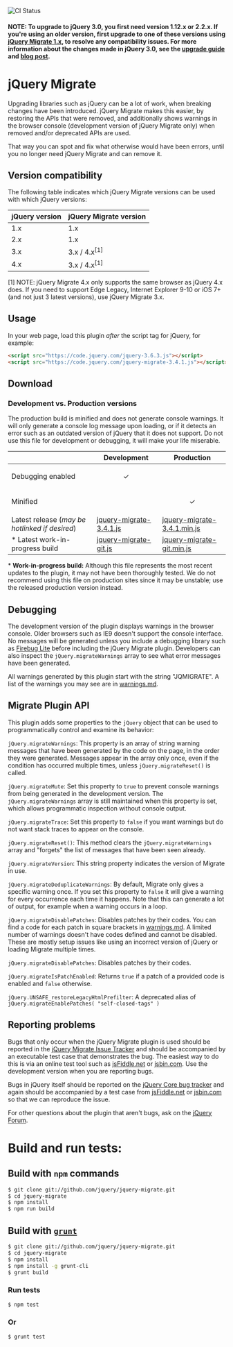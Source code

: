 ![CI Status](https://github.com/jquery/jquery-migrate/actions/workflows/node.js.yml/badge.svg?branch=main)

#### NOTE: To upgrade to jQuery 3.0, you first need version 1.12.x or 2.2.x. If you're using an older version, first upgrade to one of these versions using [jQuery Migrate 1.x](https://github.com/jquery/jquery-migrate/tree/1.x-stable#readme), to resolve any compatibility issues. For more information about the changes made in jQuery 3.0, see the [upgrade guide](https://jquery.com/upgrade-guide/3.0/) and [blog post](https://blog.jquery.com/2016/06/09/jquery-3-0-final-released/).

# jQuery Migrate
Upgrading libraries such as jQuery can be a lot of work, when breaking changes have been introduced. jQuery Migrate makes this easier, by restoring the APIs that were removed, and additionally shows warnings in the browser console (development version of jQuery Migrate only) when removed and/or deprecated APIs are used.

That way you can spot and fix what otherwise would have been errors, until you no longer need jQuery Migrate and can remove it.

## Version compatibility

The following table indicates which jQuery Migrate versions can be used with which jQuery versions:

| jQuery version | jQuery Migrate version  |
|----------------|-------------------------|
| 1.x            | 1.x                     |
| 2.x            | 1.x                     |
| 3.x            | 3.x / 4.x<sup>[1]</sup> |
| 4.x            | 3.x / 4.x<sup>[1]</sup> |

[1] NOTE: jQuery Migrate 4.x only supports the same browser as jQuery 4.x does. If you need to support Edge Legacy, Internet Explorer 9-10 or iOS 7+ (and not just 3 latest versions), use jQuery Migrate 3.x.

## Usage

In your web page, load this plugin *after* the script tag for jQuery, for example:

```html
<script src="https://code.jquery.com/jquery-3.6.3.js"></script>
<script src="https://code.jquery.com/jquery-migrate-3.4.1.js"></script>
```

## Download

### Development vs. Production versions

The production build is minified and does not generate console warnings. It will only generate a console log message upon loading, or if it detects an error such as an outdated version of jQuery that it does not support. Do not use this file for development or debugging, it will make your life miserable.

|  | Development | Production |
|--|-------------|------------|
| Debugging enabled | <p align="center">✓</p> |  |
| Minified |  | <p align="center">✓</p> |
| Latest release (*may be hotlinked if desired*) | [jquery-migrate-3.4.1.js](https://code.jquery.com/jquery-migrate-3.4.1.js) | [jquery-migrate-3.4.1.min.js](https://code.jquery.com/jquery-migrate-3.4.1.min.js) |
| \* Latest work-in-progress build | [jquery-migrate-git.js](https://releases.jquery.com/git/jquery-migrate-git.js) | [jquery-migrate-git.min.js](https://releases.jquery.com/git/jquery-migrate-git.min.js) |


\* **Work-in-progress build:** Although this file represents the most recent updates to the plugin, it may not have been thoroughly tested. We do not recommend using this file on production sites since it may be unstable; use the released production version instead.


## Debugging

The development version of the plugin displays warnings in the browser console. Older browsers such as IE9 doesn't support the console interface. No messages will be generated unless you include a debugging library such as [Firebug Lite](https://getfirebug.com/firebuglite) before including the jQuery Migrate plugin. Developers can also inspect the `jQuery.migrateWarnings` array to see what error messages have been generated.

All warnings generated by this plugin start with the string "JQMIGRATE". A list of the warnings you may see are in [warnings.md](https://github.com/jquery/jquery-migrate/blob/main/warnings.md).


## Migrate Plugin API

This plugin adds some properties to the `jQuery` object that can be used to programmatically control and examine its behavior:

`jQuery.migrateWarnings`: This property is an array of string warning messages that have been generated by the code on the page, in the order they were generated. Messages appear in the array only once, even if the condition has occurred multiple times, unless `jQuery.migrateReset()` is called.

`jQuery.migrateMute`: Set this property to `true` to prevent console warnings from being generated in the development version. The `jQuery.migrateWarnings` array is still maintained when this property is set, which allows programmatic inspection without console output.

`jQuery.migrateTrace`: Set this property to `false` if you want warnings but do not want stack traces to appear on the console.

`jQuery.migrateReset()`: This method clears the `jQuery.migrateWarnings` array and "forgets" the list of messages that have been seen already.

`jQuery.migrateVersion`: This string property indicates the version of Migrate in use.

`jQuery.migrateDeduplicateWarnings`: By default, Migrate only gives a specific warning once. If you set this property to `false` it will give a warning for every occurrence each time it happens. Note that this can generate a lot of output, for example when a warning occurs in a loop.

`jQuery.migrateDisablePatches`: Disables patches by their codes. You can find a code for each patch in square brackets in [warnings.md](https://github.com/jquery/jquery-migrate/blob/main/warnings.md). A limited number of warnings doesn't have codes defined and cannot be disabled. These are mostly setup issues like using an incorrect version of jQuery or loading Migrate multiple times.

`jQuery.migrateDisablePatches`: Disables patches by their codes.

`jQuery.migrateIsPatchEnabled`: Returns `true` if a patch of a provided code is enabled and `false` otherwise.

`jQuery.UNSAFE_restoreLegacyHtmlPrefilter`: A deprecated alias of `jQuery.migrateEnablePatches( "self-closed-tags" )`

## Reporting problems

Bugs that only occur when the jQuery Migrate plugin is used should be reported in the [jQuery Migrate Issue Tracker](https://github.com/jquery/jquery-migrate/issues) and should be accompanied by an executable test case that demonstrates the bug. The easiest way to do this is via an online test tool such as [jsFiddle.net](https://jsFiddle.net/) or [jsbin.com](https://jsbin.com). Use the development version when you are reporting bugs.

Bugs in jQuery itself should be reported on the [jQuery Core bug tracker](https://bugs.jquery.com/) and again should be accompanied by a test case from [jsFiddle.net](https://jsFiddle.net/) or [jsbin.com](http://jsbin.com) so that we can reproduce the issue.

For other questions about the plugin that aren't bugs, ask on the [jQuery Forum](http://forum.jquery.com).

Build and run tests:
====================================================

## Build with `npm` commands
```sh
$ git clone git://github.com/jquery/jquery-migrate.git
$ cd jquery-migrate
$ npm install
$ npm run build
```

## Build with [`grunt`](http://gruntjs.com/)

```sh
$ git clone git://github.com/jquery/jquery-migrate.git
$ cd jquery-migrate
$ npm install
$ npm install -g grunt-cli
$ grunt build
```

### Run tests

```sh
$ npm test
```

### Or

```sh
$ grunt test
```
